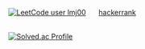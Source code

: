 <!--
**lmj00/lmj00** is a ✨ _special_ ✨ repository because its `README.md` (this file) appears on your GitHub profile.

Here are some ideas to get you started:

- 🔭 I’m currently working on ...
- 🌱 I’m currently learning ...
- 👯 I’m looking to collaborate on ...
- 🤔 I’m looking for help with ...
- 💬 Ask me about ...
- 📫 How to reach me: ...
- 😄 Pronouns: ...
- ⚡ Fun fact: ...
-->

<div style="float: left;">

[![LeetCode user lmj00](https://img.shields.io/badge/dynamic/json?style=for-the-badge&labelColor=black&color=%23ffa116&label=Solved&query=solvedOverTotal&url=https%3A%2F%2Fleetcode-badge.vercel.app%2Fapi%2Fusers%2Flmj00&logo=leetcode&logoColor=yellow)](https://leetcode.com/lmj00/)
  
</div>

<a href="https://www.hackerrank.com/lmj00" style="float:left; margin-left: 5%;">hackerrank</a>

<br>
<br>

<div style="clear: both">

[![Solved.ac Profile](http://mazassumnida.wtf/api/generate_badge?boj=dkdlel0218)](https://solved.ac/dkdlel0218)

</div>
